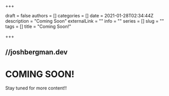 +++

draft = false
authors = []
categories = []
date = 2021-01-28T02:34:44Z
description = "Coming Soon"
externalLink = ""
info = ""
series = []
slug = ""
tags = []
title = "Coming Soon!"

+++

## //joshbergman.dev 

# COMING SOON!

Stay tuned for more content!!

